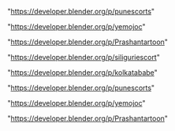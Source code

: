 "https://developer.blender.org/p/punescorts"

"https://developer.blender.org/p/yemojoc"

"https://developer.blender.org/p/Prashantartoon"

 
"https://developer.blender.org/p/siliguriescort"


"https://developer.blender.org/p/kolkatababe"


"https://developer.blender.org/p/punescorts"


"https://developer.blender.org/p/yemojoc"


"https://developer.blender.org/p/Prashantartoon"


 
